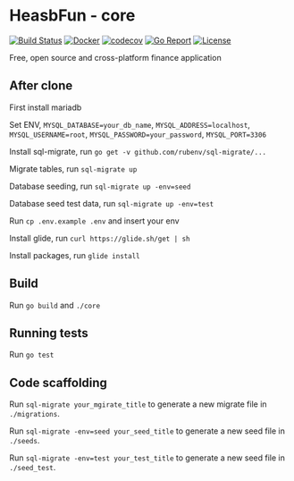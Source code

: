 # HeasbFun - core
[![Build Status](https://circleci.com/gh/hesabFun/core.svg?&style=shield)](https://circleci.com/gh/hesabFun/core)
[![Docker](https://img.shields.io/docker/stars/hesabfun/core.svg?maxAge=2592000)](https://hub.docker.com/r/hesabfun/core/)
[![codecov](https://codecov.io/gh/hesabFun/core/branch/master/graph/badge.svg)](https://codecov.io/gh/hesabFun/core)
[![Go Report](https://goreportcard.com/badge/github.com/hesabFun/core)](https://goreportcard.com/report/github.com/hesabFun/core)
[![License](https://img.shields.io/badge/License-AGPL%203.0-blue.svg)](https://github.com/hesabFun/core/blob/master/LICENSE)


Free, open source and cross-platform finance application

## After clone

First install mariadb

Set ENV, `MYSQL_DATABASE=your_db_name`, `MYSQL_ADDRESS=localhost`, `MYSQL_USERNAME=root`, `MYSQL_PASSWORD=your_password`, `MYSQL_PORT=3306`

Install sql-migrate, run `go get -v github.com/rubenv/sql-migrate/...`

Migrate tables, run `sql-migrate up`

Database seeding, run `sql-migrate up -env=seed`

Database seed test data, run `sql-migrate up -env=test`

Run `cp .env.example .env` and insert your env

Install glide, run `curl https://glide.sh/get | sh`

Install packages, run `glide install` 

## Build

Run `go build` and `./core`

## Running tests

Run `go test`

## Code scaffolding

Run `sql-migrate your_mgirate_title` to generate a new migrate file in `./migrations`.

Run `sql-migrate -env=seed your_seed_title` to generate a new seed file in `./seeds`.

Run `sql-migrate -env=test your_test_title` to generate a new seed file in `./seed_test`.

